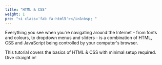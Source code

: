 ```yaml
---
title: "HTML & CSS"
weight: 1
pre: "<i class='fab fa-html5'></i>&nbsp; "
---
```


Everything you see when you're navigating around the Internet - from fonts and colours, to dropdown menus and sliders - is a combination of HTML, CSS and JavaScript being controlled by your computer's browser.

This tutorial covers the basics of HTML & CSS with minimal setup required. Dive straight in!

